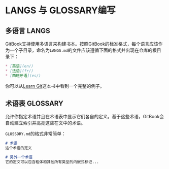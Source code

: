 # LANGS 与 GLOSSARY编写

## 多语言 LANGS

GitBook支持使用多语言来构建书本。按照GitBook的标准格式，每个语言应该作为一个子目录，命名为`LANGS.md`的文件应该遵循下面的格式并出现在仓库的根目录下：

``` md
* [英语](en/)
* [法语](fr/)
* [西班牙语](es/)
```

你可以从[Learn Git](https://github.com/GitbookIO/git)这本书中看到一个完整的例子。

## 术语表 GLOSSARY

允许你指定术语并且在术语表中显示它们各自的定义。基于这些术语，GitBook会自动建立索引并高亮这些在文中的术语。

`GLOSSORY.md`的格式非常简单：

``` md
# 术语
这个术语的定义

# 另外一个术语
它的定义可以包含粗体和其他所有类型的内嵌式标记...
```
